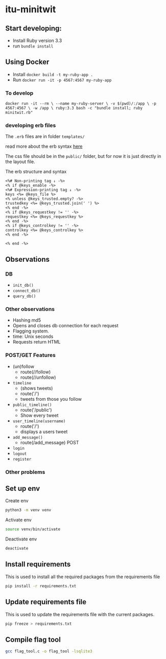 # itu-minitwit
## Start developing:

- Install Ruby version 3.3
- run `bundle install`

## Using Docker

- Install `docker build -t my-ruby-app .`
- Run `docker run -it -p 4567:4567 my-ruby-app`

### To develop

`docker run -it --rm \
    --name my-ruby-server \
    -v $(pwd)/:/app \
    -p 4567:4567 \
    -w /app \
    ruby:3.3 bash -c "bundle install; ruby minitwit.rb"`

### developing erb files

The `.erb` files are in folder `templates/`

read more about the erb syntax [here](https://www.puppet.com/docs/puppet/5.5/lang_template_erb.html)

The css file should be in the `public/` folder, but for now it is just directly in the layout file. 

The erb structure and syntax
```erb
<%# Non-printing tag ↓ -%>
<% if @keys_enable -%>
<%# Expression-printing tag ↓ -%>
keys <%= @keys_file %>
<% unless @keys_trusted.empty? -%>
trustedkey <%= @keys_trusted.join(' ') %>
<% end -%>
<% if @keys_requestkey != '' -%>
requestkey <%= @keys_requestkey %>
<% end -%>
<% if @keys_controlkey != '' -%>
controlkey <%= @keys_controlkey %>
<% end -%>

<% end -%>
``` 



## Observations


### DB

- `init_db()`
- `connect_db()`
- `query_db()`

### Other observations 
- Hashing md5
- Opens and closes db connection for each request
- Flagging system. 
- time: Unix seconds
- Requests return HTML


### POST/GET Features
- (un)follow
    - route(/<username>/follow)
    - route(/<username>/unfollow)
- `timeline` 
    - (shows tweets)
    - route('/')
    - tweets from those you follow  
- `public_timeline()`
    - route('/public')
    - Show every tweet
- `user_timeline(username)`
    - route('/<username>')
    - displays a users tweet
- `add_message()`
    - route(/add_message) POST
- `login`
- `logout`
- `register`
### Other problems


## Set up env
Create env
```bash
python3 -m venv venv
```
Activate env
```bash
source venv/bin/activate
```
Deactivate env
```bash
deactivate
```

## Install requirements
This is used to install all the required packages from the requirements file
```bash
pip install -r requirements.txt
```

## Update requirements file
This is used to update the requirements file with the current packages.
```bash
pip freeze > requirements.txt
```

## Compile flag tool
```bash
gcc flag_tool.c -o flag_tool -lsqlite3
```
